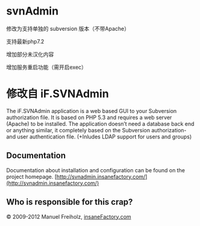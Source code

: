 # svnAdmin
修改为支持单独的 subversion 版本（不带Apache）

支持最新php7.2

增加部分未汉化内容

增加服务重启功能（需开启exec）

修改自 iF.SVNAdmin
===========
The iF.SVNAdmin application is a web based GUI to your Subversion authorization 
file. It is based on PHP 5.3 and requires a web server (Apache) to be installed. 
The application doesn’t need a database back end or anything similar, it 
completely based on the Subversion authorization- and user authentication file. 
(+Inludes LDAP support for users and groups)


Documentation
-------------
Documentation about installation and configuration can be found on the project homepage.
[http://svnadmin.insanefactory.com/](http://svnadmin.insanefactory.com/)


Who is responsible for this crap?
---------------------------------
&copy; 2009-2012 Manuel Freiholz, [insaneFactory.com](http://www.insanefactory.com/)